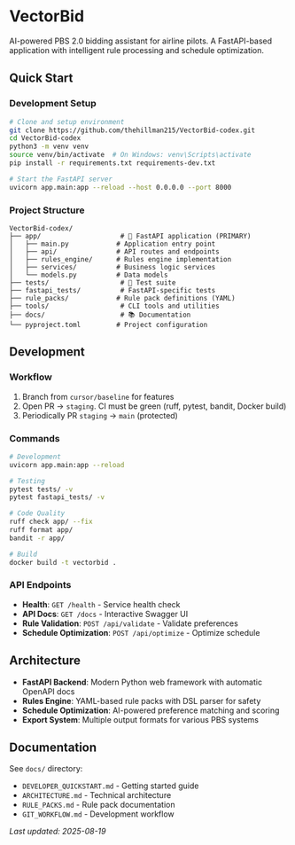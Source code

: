 # VectorBid

AI-powered PBS 2.0 bidding assistant for airline pilots. A FastAPI-based application with intelligent rule processing and schedule optimization.

## Quick Start

### Development Setup
```bash
# Clone and setup environment
git clone https://github.com/thehillman215/VectorBid-codex.git
cd VectorBid-codex
python3 -m venv venv
source venv/bin/activate  # On Windows: venv\Scripts\activate
pip install -r requirements.txt requirements-dev.txt

# Start the FastAPI server
uvicorn app.main:app --reload --host 0.0.0.0 --port 8000
```

### Project Structure
```
VectorBid-codex/
├── app/                    # 🚀 FastAPI application (PRIMARY)
│   ├── main.py            # Application entry point
│   ├── api/               # API routes and endpoints
│   ├── rules_engine/      # Rules engine implementation
│   ├── services/          # Business logic services
│   └── models.py          # Data models
├── tests/                  # 🧪 Test suite
├── fastapi_tests/          # FastAPI-specific tests
├── rule_packs/            # Rule pack definitions (YAML)
├── tools/                  # CLI tools and utilities
├── docs/                   # 📚 Documentation
└── pyproject.toml         # Project configuration
```

## Development

### Workflow
1) Branch from `cursor/baseline` for features
2) Open PR → `staging`. CI must be green (ruff, pytest, bandit, Docker build)
3) Periodically PR `staging` → `main` (protected)

### Commands
```bash
# Development
uvicorn app.main:app --reload

# Testing
pytest tests/ -v
pytest fastapi_tests/ -v

# Code Quality
ruff check app/ --fix
ruff format app/
bandit -r app/

# Build
docker build -t vectorbid .
```

### API Endpoints
- **Health**: `GET /health` - Service health check
- **API Docs**: `GET /docs` - Interactive Swagger UI
- **Rule Validation**: `POST /api/validate` - Validate preferences
- **Schedule Optimization**: `POST /api/optimize` - Optimize schedule

## Architecture

- **FastAPI Backend**: Modern Python web framework with automatic OpenAPI docs
- **Rules Engine**: YAML-based rule packs with DSL parser for safety
- **Schedule Optimization**: AI-powered preference matching and scoring
- **Export System**: Multiple output formats for various PBS systems

## Documentation

See `docs/` directory:
- `DEVELOPER_QUICKSTART.md` - Getting started guide
- `ARCHITECTURE.md` - Technical architecture
- `RULE_PACKS.md` - Rule pack documentation  
- `GIT_WORKFLOW.md` - Development workflow

_Last updated: 2025-08-19_
